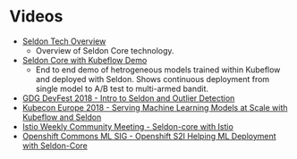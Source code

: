 # Videos

 - [Seldon Tech Overview](https://www.youtube.com/watch?v=TCeGARP_lAk)
   - Overview of Seldon Core technology.
 - [Seldon Core with Kubeflow Demo](https://www.youtube.com/watch?v=BG3_bJr98BE)
   - End to end demo of hetrogeneous models trained within Kubeflow and deployed with Seldon. Shows continuous deployment from single model to A/B test to multi-armed bandit.
 - [GDG DevFest 2018 - Intro to Seldon and Outlier Detection](https://youtu.be/064_cf5JlbM?t=13537)
 - [Kubecon Europe 2018 - Serving Machine Learning Models at Scale with Kubeflow and Seldon](https://www.youtube.com/watch?v=pDlapGtecbY)
 - [Istio Weekly Community Meeting - Seldon-core with Istio](https://www.youtube.com/watch?v=ydculT4e7FQ&feature=youtu.be&t=7m48s)
 - [Openshift Commons ML SIG - Openshift S2I Helping ML Deployment with Seldon-Core](https://www.youtube.com/watch?v=1uZPBcfYxlM)

